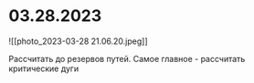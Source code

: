 # 03.28.2023

![[photo_2023-03-28 21.06.20.jpeg]]

Рассчитать до резервов путей. Самое главное - рассчитать критические дуги